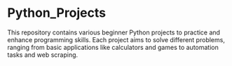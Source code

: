# Python_Projects
This repository contains various beginner Python projects to practice and enhance programming skills. Each project aims to solve different problems, ranging from basic applications like calculators and games to automation tasks and web scraping.

